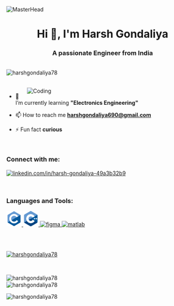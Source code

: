 ![MasterHead](https://www.careerguide.com/career/wp-content/uploads/2020/03/giphy-7.gif)

<h1 align="center">Hi 👋, I'm Harsh Gondaliya</h1>
<h3 align="center">A passionate Engineer from India</h3>
<p align="left"> <br><img src="https://komarev.com/ghpvc/?username=harshgondaliya78&label=Profile%20views&color=0e75b6&style=flat" alt="harshgondaliya78" /> </p>

<br>
<img align="right" alt="Coding" width="450" src="https://user-images.githubusercontent.com/69011963/137184767-79a13ec7-1bb3-4341-a6da-3a149c9c159a.gif">

- 🌱 I’m currently learning  **"Electronics Engineering"**

- 📫 How to reach me **harshgondaliya690@gmail.com**

- ⚡ Fun fact **curious**
<br>
<h3 align="left">Connect with me:</h3>
<p align="left">
<a href="https://linkedin.com/in/linkedin.com/in/harsh-gondaliya-49a3b32b9" target="blank"><img align="center" src="https://raw.githubusercontent.com/rahuldkjain/github-profile-readme-generator/master/src/images/icons/Social/linked-in-alt.svg" alt="linkedin.com/in/harsh-gondaliya-49a3b32b9" height="30" width="40" /></a>
</p>
</br>

<h3 align="left">Languages and Tools:</h3>
<p align="left"> <a href="https://www.cprogramming.com/" target="_blank" rel="noreferrer"> <img src="https://raw.githubusercontent.com/devicons/devicon/master/icons/c/c-original.svg" alt="c" width="40" height="40"/> </a> <a href="https://www.w3schools.com/cpp/" target="_blank" rel="noreferrer"> <img src="https://raw.githubusercontent.com/devicons/devicon/master/icons/cplusplus/cplusplus-original.svg" alt="cplusplus" width="40" height="40"/> </a> <a href="https://www.figma.com/" target="_blank" rel="noreferrer"> <img src="https://www.vectorlogo.zone/logos/figma/figma-icon.svg" alt="figma" width="40" height="40"/> </a> <a href="https://www.mathworks.com/" target="_blank" rel="noreferrer"> <img src="https://upload.wikimedia.org/wikipedia/commons/2/21/Matlab_Logo.png" alt="matlab" width="40" height="40"/> </a> </p></br>

<br>
<p align="left"> <a href="https://github.com/ryo-ma/github-profile-trophy"><img src="https://github-profile-trophy.vercel.app/?username=harshgondaliya78" alt="harshgondaliya78" /></a> </p></br>


<p><img align="left"  width="400" src="https://github-readme-stats.vercel.app/api/top-langs?username=harshgondaliya78&show_icons=true&locale=en&layout=compact" alt="harshgondaliya78" /></p>

<p>&nbsp;<img align="center"  width="400" src="https://github-readme-stats.vercel.app/api?username=harshgondaliya78&show_icons=true&locale=en" alt="harshgondaliya78" /></p>

<p><img align="left"  width="350" src="https://github-readme-streak-stats.herokuapp.com/?user=harshgondaliya78&" alt="harshgondaliya78" /></p>
